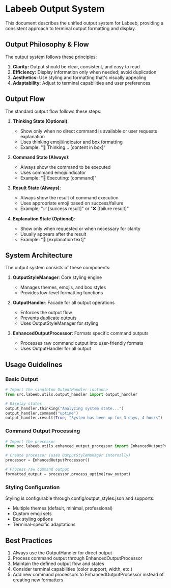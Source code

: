 # Labeeb Output System

This document describes the unified output system for Labeeb, providing a consistent approach to terminal output formatting and display.

## Output Philosophy & Flow

The output system follows these principles:

1. **Clarity:** Output should be clear, consistent, and easy to read
2. **Efficiency:** Display information only when needed; avoid duplication
3. **Aesthetics:** Use styling and formatting that's visually appealing
4. **Adaptability:** Adjust to terminal capabilities and user preferences

## Output Flow

The standard output flow follows these steps:

1. **Thinking State (Optional)**: 
   - Show only when no direct command is available or user requests explanation
   - Uses thinking emoji/indicator and box formatting
   - Example: "🤔 Thinking... [content in box]"

2. **Command State (Always)**: 
   - Always show the command to be executed
   - Uses command emoji/indicator
   - Example: "📌 Executing: [command]"

3. **Result State (Always)**:
   - Always show the result of command execution
   - Uses appropriate emoji based on success/failure
   - Example: "✅ [success result]" or "❌ [failure result]"

4. **Explanation State (Optional)**:
   - Show only when requested or when necessary for clarity
   - Usually appears after the result
   - Example: "💬 [explanation text]"

## System Architecture

The output system consists of these components:

1. **OutputStyleManager**: Core styling engine
   - Manages themes, emojis, and box styles
   - Provides low-level formatting functions

2. **OutputHandler**: Facade for all output operations
   - Enforces the output flow
   - Prevents duplicate outputs
   - Uses OutputStyleManager for styling

3. **EnhancedOutputProcessor**: Formats specific command outputs
   - Processes raw command output into user-friendly formats
   - Uses OutputHandler for all output

## Usage Guidelines

### Basic Output

```python
# Import the singleton OutputHandler instance
from src.labeeb.utils.output_handler import output_handler

# Display states
output_handler.thinking("Analyzing system state...")
output_handler.command("uptime")
output_handler.result(True, "System has been up for 3 days, 4 hours")
```

### Command Output Processing

```python
# Import the processor
from src.labeeb.utils.enhanced_output_processor import EnhancedOutputProcessor

# Create processor (uses OutputStyleManager internally)
processor = EnhancedOutputProcessor()

# Process raw command output
formatted_output = processor.process_uptime(raw_output)
```

### Styling Configuration

Styling is configurable through config/output_styles.json and supports:

- Multiple themes (default, minimal, professional)
- Custom emoji sets
- Box styling options
- Terminal-specific adaptations

## Best Practices

1. Always use the OutputHandler for direct output
2. Process command output through EnhancedOutputProcessor
3. Maintain the defined output flow and states
4. Consider terminal capabilities (color support, width, etc.)
5. Add new command processors to EnhancedOutputProcessor instead of creating new formatters

